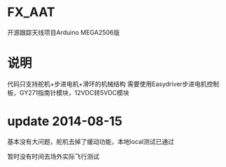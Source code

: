 FX_AAT
======

开源跟踪天线项目Arduino MEGA2506版

说明
====
代码只支持舵机+步进电机+滑环的机械结构
需要使用Easydriver步进电机控制板，GY271指南针模块，12VDC转5VDC模块

update 2014-08-15
==============================

基本没有大问题，舵机去掉了缓动功能，本地local测试已通过

暂时没有时间去场外实际飞行测试
